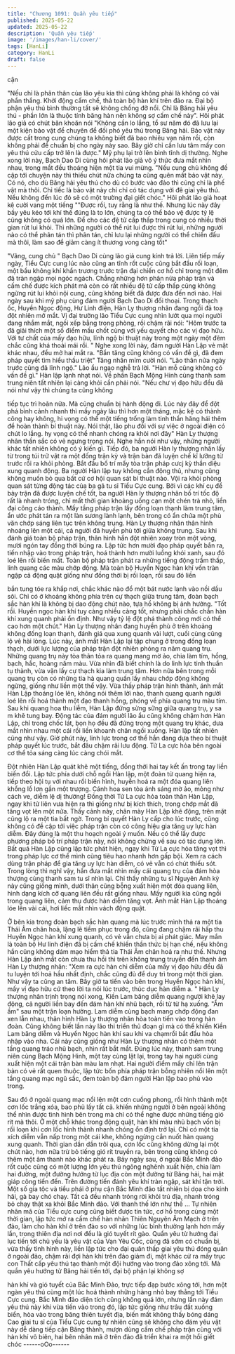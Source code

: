 ```yaml
---
title: "Chương 1091: Quần yêu tiếp"
published: 2025-05-22
updated: 2025-05-22
description: 'Quần yêu tiếp'
image: '/images/han-li/cover/'
tags: [HanLi]
category: HanLi
draft: false
---
```


cận

"Nếu chỉ là phân thân của lão yêu kia thì cũng không phải là
không có vài phần thắng. Khởi động cấm chế, thả toàn bộ hàn khí
trên đảo ra. Đại bộ phận yêu thú bình thường tất sẽ không chống
đỡ nổi. Chỉ là Băng hải yêu thú - phần lớn là thuộc tính băng hàn
nên không sợ cấm chế này". Hôi phát lão giả có chút băn khoăn
nói
"Không cần lo lắng, tổ sư năm đó đã lưu lại một kiện bảo vật để
chuyên để đối phó yêu thú trong Băng hải. Bảo vật này được cất
trong cung chúng ta không biết đã bao nhiêu vạn năm rồi, còn
không phải để chuẩn bị cho ngày này sao. Bây giờ chỉ cần lưu
tâm mấy con yêu thú cửu cấp trở lên là được." Mỹ phụ lại trở lên
bình tĩnh dị thường.
Nghe xong lời này, Bạch Dao Di cùng hôi phát lão giả vô ý thức
đưa mắt nhìn nhau, trong mắt đều thoáng hiện một tia vui mừng.
"Nếu cung chủ không đề cập tới chuyện này thì thiếu chút nữa
chúng ta cũng quên mất bảo vật này. Có nó, cho dù Băng hải yêu
thú cho dù có bước vào đảo thì cũng chỉ là phế vật mà thôi. Chỉ
tiếc là bảo vật này chỉ chỉ có tác dụng với đê giai yêu thú. Nếu
không đến lúc đó sẽ có một trường đại giết chóc." Hôi phát lão giả
hoạt kê cười vang một tiếng
""Được rồi, tuy rằng là như thế. Nhưng lúc này đây bầy yêu kéo
tới khí thế đúng là to lớn, chúng ta có thể bảo vệ được tỷ lệ cũng
không có quá lớn. Để cho các đệ tử cấp thấp trong cung có nhiều
thời gian rút lui khỏi. Thì những người có thể rút lui được thì rút
lui, những người nào có thể phân tán thì phân tán, chỉ lưu lại
những người có thể chiến đấu mà thôi, làm sao để giảm càng ít
thương vong càng tốt"

"Vâng, cung chủ "
Bạch Dao Di cùng lão giả cung kính trả lời.
Liên tiếp mấy ngày, Tiểu Cực cung lúc nào cũng an tĩnh rốt cuộc
cũng bắt đầu rối loạn, một bầu không khí khẩn trương trước trận
đại chiến cơ hồ chỉ trong một đêm đã tràn ngập mọi ngóc ngách.
Chẳng những hơn phân nửa pháp trận và cấm chế được kích
phát mà còn có rất nhiều đệ tử cấp thấp cũng không ngừng rút lui
khỏi nội cung, cũng không biết đã được đưa đến nơi nào.
Hai ngày sau khi mỹ phụ cùng đám người Bạch Dao Di đối thoại.
Trong thạch ốc, Huyền Ngọc động, Hư Linh điện, Hàn Ly thượng
nhân đang ngồi đả toạ đột nhiên mở mắt.
Vị đại trưởng lão Tiểu Cực cung nhìn lướt qua mọi người đang
nhắm mắt, ngồi xếp bằng trong phòng, rồi chậm rãi nói:
"Hôm trước ta đã giải thích một số điểm mấu chốt cùng với yếu
quyết cho các vị đạo hữu. Với tư chất của mấy đạo hữu, lĩnh ngộ
bí thuật này trong một ngày một đêm chắc cũng khá thoải mái rồi.
"
Nghe xong lời này, đám người Hàn Lập vẻ mặt khác nhau, đều
mở hai mắt ra.
"Bần tăng cũng không có vấn đề gì, đã đem pháp quyết tìm hiểu
thấu triệt" Tăng nhân mỉm cười nói.
"Lão thân nửa ngày trước cũng đã lĩnh ngộ." Lão ẩu ngạo nghễ
trả lời.
"Hàn mỗ cũng không có vấn đề gì." Hàn lập lạnh nhạt nói.
Về phần Bạch Mộng Hinh cùng thanh sam trung niên tất nhiên lại
càng khỏi cần phải nói.
"Nếu chư vị đạo hữu đều đã nói như vậy thì chúng ta cũng không

tiếp tục trì hoãn nữa. Mà cũng chuẩn bị hành động đi. Lúc này
đây để đột phá bình cảnh nhanh thì mấy ngày lâu thì hơn một
tháng, mặc kệ có thành công hay không, hi vọng có thể một tiếng
trống làm tinh thần hăng hái thêm để hoàn thành bí thuật này. Nói
thật, lão phu đối với sự việc ở ngoài điện có chút lo lắng. hy vọng
có thể nhanh chóng ra khỏi nơi đây" Hàn Ly thượng nhân thần
sắc có vẻ ngưng trọng nói.
Nghe hắn nói như vậy, những người khác tất nhiên không có ý
kiến gì.
Tiếp đó, ba người Hàn ly thượng nhân lấy từ trong túi trữ vật ra
một đống trận kỳ và trận bàn đã luyện chế kĩ lưỡng từ trước rồi ra
khỏi phòng. Bắt đầu bố trí mấy tòa trận pháp cưcj kỳ thần diệu
xung quanh động.
Ba người Hàn lập tuy không cần động thủ, nhưng cũng không
muốn bỏ qua bất cứ cơ hội quan sát bí thuật nào. Vội ra khỏi
phòng quan sát từng động tác của ba gã tu sĩ Tiểu Cực cung.
Bởi vì các khí cụ để bày trận đã được luyện chế tốt, ba người Hàn
ly thượng nhân bố trí tốc độ rất là nhanh tróng, chỉ mất thời gian
khoảng uống cạn một chén trà nhỏ, liền đại công cáo thành.
Mấy tầng pháp trận lấy đống loạn thạnh làm trung tâm, ẩn ước
phát tán ra một làn sương lành lạnh, bên trong có ẩn chứa một
phù văn chớp sáng liên tục trên không trung.
Hàn Ly thượng nhân thân hình nhoáng lên một cái, cả người đã
huyền phù tới giữa không trung. Sau khi đánh giá toàn bộ pháp
trận, thân hình hắn đột nhiên xoay tròn một vòng, mười ngón tay
đồng thời búng ra.
Lập tức hơn mười đạo pháp quyết bắn ra, tiến nhập vào trong
pháp trận, hoá thành hơn mười luồng khói xanh, sau đó loé lên rồi
biến mất.
Toàn bộ pháp trận phát ra những tiếng động trầm thấp, linh quang
các màu chớp động. Mà toàn bộ Huyền Ngọc hàn khí vốn tràn
ngập cả động quật giống như đồng thời bị rối loạn, rồi sau đó liền

bắn tung tóe ra khắp nơi, chắc khác nào đổ một bát nước lạnh
vào nồi dầu sôi.
Chỉ có ở khoảng không phía trên cự thạch giữa trung tâm, đoàn
bạch sắc hàn khí là không bị dao động chút nào, tựa hồ không bị
ảnh hưởng. "Tốt rồi. Huyền ngọc hàn khí tuy càng nhiều càng tốt,
nhưng phải chắc chắn hàn khí xung quanh phải ổn định. Như vậy
tỷ lệ đột phá thành công mới có thể cao hơn một chút." Hàn Ly
thượng nhân đang huyền phù ở trên khoảng không đống loạn
thạnh, đánh giá qua xung quanh vài lượt, cuối cùng cũng lộ vẻ hài
lòng. Lúc này, ánh mắt Hàn Lập lại tập chung ở trong đống loạn
thạch, dưới lực lượng của pháp trận đột nhiên phóng ra năm
quang trụ.
Những quang trụ này tòa thân tỏa ra quang mang mờ ảo, chia làm
tím, hồng, bạch, hắc, hoàng năm màu. Vừa nhìn đã biết chính là
do linh lực tinh thuần tụ thành, vừa vặn lấy cự thạch kia làm trung
tâm.
Hơn nữa bên trong mỗi quang trụ còn có những tia hà quang
quấn lấy nhau chớp động không ngừng, giống như liền một thể
vậy.
Vừa thấy pháp trận hình thành, ánh mắt Hàn Lập thoáng lóe lên,
không nói thêm lời nào, thanh quang quanh người loé lên rồi hoá
thành một đạo thanh hồng, phóng về phía quang trụ màu tím.
Sau khi quang hoa thu liễm, Hàn Lập đứng sừng sững giữa
quang trụ, y sa m khẽ tung bay.
Động tác của đám người lão ẩu cũng không chậm hơn Hàn Lập,
chỉ trong chốc lát, bọn họ đều đã đứng trong một quang trụ khác,
dưa mắt nhìn nhau một cái rồi liền khoanh chân ngồi xuống.
Hàn lập tất nhiên cũng như vậy.
Giờ phút này, linh lực trong cơ thể hắn đang dựa theo bí thuật
pháp quyết lúc trước, bắt đâu chậm rãi lưu động. Tử La cực hỏa
bên ngoài cơ thể tỏa sáng càng lúc càng chói mắt.

Đột nhiên Hàn Lập quát khẽ một tiếng, đồng thời hai tay kết ấn
trong tay liền biến đổi.
Lập tức phía dưới chỗ ngồi Hàn lập, một đoàn tử quang hiện ra,
tiếp theo hội tụ với nhau rồi biến hình, huyễn hoá ra một đóa
quang liên khổng lồ lơn gần một trượng.
Cánh hoa sen tòa ánh sáng mờ ảo, mỏng như cách ve, diễm lệ dị
thường!
Đồng thời Tử La cực hỏa toàn thân Hàn Lập, ngay khi tử liên vưa
hiện ra thì giống như bị kích thích, trong chớp mắt đã tăng vọt lên
một nửa.
Thấy cảnh này, chân mày Hàn Lập khẽ động, trên mặt cũng lộ ra
một tia bất ngờ.
Trong bí quyết Hàn Ly cấp cho lúc trước, cũng không có đề cập
tới việc pháp trận còn có công hiệu gia tăng uy lực hàn diễm. Đây
đúng là một thu hoạch ngoài ý muốn. Nếu có thể lấy được
phương pháp bố trí pháp trận này, nói không chừng về sau có tác
dụng lớn.
Bất quá Hàn Lập cũng lập tức phát hiện, ngay khi Tử La cực hỏa
tăng vọt thì trong pháp lực cơ thể mình cũng tiêu hao nhanh hơn
gấp bội.
Xem ra cách dùng trận pháp để gia tăng uy lực hàn diễm, có vẻ
vẫn có chút thiếu sót.
Trong lòng thì nghĩ vậy, hắn đưa mắt nhìn mấy cái quang trụ của
đám hòa thượng cùng thanh sam tu sĩ nhìn lại.
Chỉ thấy những tu sĩ Nguyên Anh kỳ này cũng giống mình, dưới
thân cũng bỗng xuất hiện một đóa quang liên, hình dạng kích cỡ
quang liên đều rất giống nhau. Mấy người kia cũng ngồi trong
quang liên, cảm thụ được hàn diễm tăng vọt.
Ánh mắt Hàn Lập thoáng lóe lên vài cái, hơi liếc mắt nhìn vách
động quật.

Ở bên kia trong đoàn bạch sắc hàn quang mà lúc trước mình thả
ra một tia Thái Âm chân hoả, lặng lẽ tiềm phục trong đó, cũng
đang chậm rãi hấp thu Huyền Ngọc hàn khí xung quanh, có vẻ
vẫn chưa bị ai phát giác.
May mắn là toàn bộ Hư linh điện đã bị cấm chế khiến thần thức bị
hạn chế, nếu không hắn cũng không dám mạo hiểm thả tia Thái
Âm chân hoả ra như thế.
Nhưng Hàn Lập ánh mắt còn chưa thu hồi thì trên không trung
truyền đến thanh âm Hàn Ly thượng nhân:
"Xem ra cực hàn chi diễm của mấy vị đạo hữu đều đã tu luyện tới
hoả hầu nhất định, chắc cũng đủ để duy trì trong một thời gian.
Như vậy ta cũng an tâm. Bây giờ ta tiến vào bên trong Huyền
Ngọc hàn khí, mấy vị đạo hữu cứ theo lời ta nói lúc trước, thúc
dục hàn diễm a. "
Hàn Ly thượng nhân trịnh trọng nói xong, Kiền Lam băng diễm
quang người khẽ lay động, cả người liền bay đến đám hàn khí
nhũ bạch, rồi từ từ hạ xuống.
"Ầm ầm" sau một trận loạn hưởng. Lam diễm cùng bạch mang
chớp động đan xen lẫn nhau, thân hình Hàn Ly thượng nhân hòa
toàn tiến vào trong hàn đoàn.
Cũng không biết lần này lão thi triển thủ đoạn gì mà có thể khiến
Kiền Lam băng diễm và Huyền Ngọc hàn khí sau khi va chạmrồi
bắt đầu hòa nhập vào nha. Cái này cũng giống như Hàn Ly
thượng nhân có thêm một tầng quang tráo nhũ bạch, nhìn rất bắt
mắt.
Đúng lúc này, thanh sam trung niên cùng Bạch Mộng Hinh, một
tay cùng lật lại, trong tay hai người cùng xuất hiện một cái trận
bàn màu lam nhạt. Hai người điểm mấy chỉ lên trận bàn có vẻ rất
quen thuộc, lập tức bốn phía pháp trận bỗng nhiên nổi lên một
tầng quang mạc ngũ sắc, đem toàn bộ đám người Hàn lập bao
phủ vào trong.

Sau đó ở ngoài quang mạc nổi lên một cơn cuồng phong, rồi hình
thành một cơn lốc trắng xóa, bao phủ lấy tất cả. khiến những
người ở bên ngoài không thể nhìn được tình hình bên trong mà
chỉ có thể nghe được những tiếng gió rít mà thôi.
Ở một chỗ khác trong động quật, hàn khí màu nhũ bạch vốn bị rối
loạn khi cơn lốc hình thành nhanh chóng ổn định trở lại.
Chỉ có một tia xích diễm vẫn nấp trong một cái khe, không ngừng
cắn nuốt hàn quang xung quanh.
Thời gian dần dần trôi qua, cơn lốc cũng không dừng lại một chút
nào, hơn nữa trừ bỏ tiếng gió rít truyền ra, bên trong cũng không
có thêm một âm thanh nào khác phát ra.
Bảy ngày sau, ở ngoài Bắc Minh đảo rốt cuộc cũng có một lượng
lớn yêu thú ngông nghênh xuất hiện, chia làm hai đường, một
đường hướng từ lục địa còn một đường từ Băng hải, hai mặt giáp
công tiến đến.
Trên đường tiến đánh yêu khí tràn ngập, sát khí tận trời.
Một số gia tộc và tiểu phái ở phụ cận Bắc Minh đảo tất nhiên bị
dọa cho kinh hãi, gà bay chó chạy. Tất cả đều nhanh tróng rời
khỏi trú địa, nhanh tróng bỏ chạy thật xa khỏi Bắc Minh đảo.
Với thanh thế lớn như thế … Tự nhiên nhân mã của Tiểu cực
cung cũng biết được tin tức, cơ hồ trong cùng một thời gian, lập
tức mở ra cấm chế hàn nhãn Thiên Nguyên Âm Mạch ở trên đảo,
làm cho hàn khí ở trên đảo so với những lúc bình thường lạnh
hơn mấy lần, trong thiên địa nơi nơi đều là gió tuyết rít gào.
Quần yêu từ hướng đại lục tiến tới chủ yếu là yêu vật của Vạn
Yêu Cốc, cũng đã sớm có chuẩn bị, vừa thấy tình hình này, liền
lập tức cho đại quân thấp giai yêu thú đóng quân ở ngoài đảo,
chậm rãi đợi hàn khí trên đảo giảm đi, mặt khác cử ra mấy trục
con Thất cấp yêu thú tạo thành một đội hướng vào trong đảo
xông tới.
Mà quần yêu hướng từ Băng hải tiến tới, đại bộ phận lại không sợ

hàn khí và gió tuyết của Bắc Minh Đảo, trực tiếp đạp bước xông
tới, hơn một ngàn yêu thú cùng một lúc hoá thành những hàng
nhỏ bay thẳng tới Tiểu Cực cung.
Bắc Minh đảo diện tích cũng không quá lớn, nhưng lần này đám
yêu thú này khi vừa tiến vào trong đó, lập tức giống như trâu đất
xuống biển, hòa vào trong băng thiên tuyết địa, biến mất không
thấy bóng dáng
Cao giai tu sĩ của Tiểu Cực cung tự nhiên cũng sẽ không cho đám
yêu vật này dễ dàng tiếp cận Băng thành, mượn dùng cấm chế
pháp trận cùng với hàn khí vô biên, hai bên nhân mã ở trên đảo
đã triển khai ra một hồi giết chóc
------oOo------

